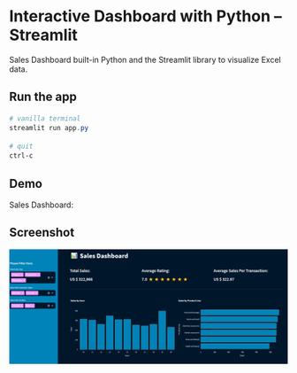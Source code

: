 
# Interactive Dashboard with Python – Streamlit

Sales Dashboard built-in Python and the Streamlit library to visualize Excel data.



## Run the app
```Powershell
# vanilla terminal
streamlit run app.py

# quit
ctrl-c
```

## Demo
Sales Dashboard: 

## Screenshot
![Dashboard Screenshot](./Dashboard_Sample.png)
